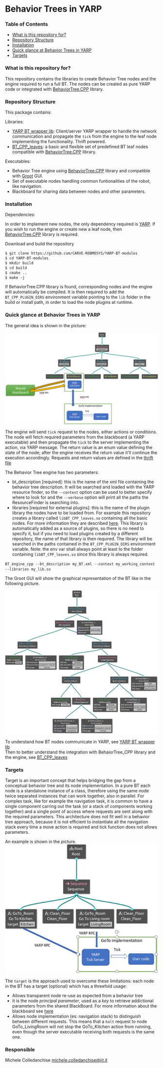 # Behavior Trees in YARP #

### Table of Contents

  * [What is this repository for?](#what-is-this-repository-for)
  * [Repository Structure](#repository-structure)
  * [Installation](#installation)
  * [Quick glance at Behavior Trees in YARP](#quick-glance-at-behavior-trees-in-yarp)
  * [Targets](#targets)
  
  
### What is this repository for?
This repository contains the libraries to create Behavior Tree nodes and the engine required to run a full BT.
The nodes can be created as pure YARP code or integrated with [BehaviorTree.CPP](https://github.com/BehaviorTree/BehaviorTree.CPP) library.


### Repository Structure ###
This package contains:

Libraries:
- [YARP BT wrapper lib](libs/BT_wrappers): Client/server YARP wrapper to handle the network communication and propagate the `tick` from the engine to the leaf node implementing the functionality. Thrift powered.
- [BT_CPP_leaves](libs/BT_CPP_leaves): a basic and flexible set of predefined BT leaf nodes compatible with [BehaviorTree.CPP](https://github.com/BehaviorTree/BehaviorTree.CPP) library.

Executables:
- Behavior Tree engine using [BehaviorTree.CPP](https://github.com/BehaviorTree/BehaviorTree.CPP) library and compatible with [Groot](https://github.com/BehaviorTree/Groot) GUI.
- Set of executable nodes handling common funtionalities of the robot, like navigation.
- Blackboard for sharing data between nodes and other parameters.

### Installation ###

Dependencies:

In order to implement new nodes, the only dependency required is [YARP](https://github.com/robotology/YARP).
If you wish to run the engine or create new a leaf node, then [BehaviorTree.CPP](https://github.com/BehaviorTree/BehaviorTree.CPP) library is required.

Download and build the repository 

```console
$ git clone https://github.com/CARVE-ROBMOSYS/YARP-BT-modules
$ cd YARP-BT-modules
$ mkdir build
$ cd build
$ cmake ..
$ make -j
```

If BehaviorTree.CPP library is found, corresponding nodes and the engine will automatically be compiled.
It is then required to add the `BT_CPP_PLUGIN_DIRS` environment variable pointing to the `lib` folder in the build or install path, in order to load the node plugins at runtime.


### Quick glance at Behavior Trees in YARP

The general idea is shown in the picture:

![](doc/BT_CPP_integration.png)

The engine will send `tick` request to the nodes, either actions or conditions. The node will fetch required parameters from the blackboard (a YARP executable) and then propagate the `tick` to the server implementing the action, via YARP message. The return value is an enum value defining the state of the node; after the engine receives the return value it'll continue the execution accordingly. Requests and return values are defined in the [thrift file](libs/BT_wrappers/thrift/BT_wrappers.thrift)

The Behavior Tree engine has two parameters:

- bt_description [required]: this is the name of the xml file containing the behavior tree description. It will be searched and loaded with the YARP resource finder, so the `--context` option can be used to better specify where to look for and the `--verbose` option will print all the paths the ResourceFinder is searching into.
- libraries [required for external plugins]: this is the name of the plugin library the nodes have to be loaded from.
For example this repository creates a library called `libBT_CPP_leaves.so` containing all the basic nodes. For more information they are described [here](https://github.com/barbalberto/YARP-BT-modules/tree/refactorPostCarve/libs/BT_CPP_leaves). This library is automatically added as a source of plugins, so there is no need to specify it, but 
if you need to load plugins created by a different repository, the name of that library is then required. The library 
will be searched in the paths contained in the `BT_CPP_PLUGIN_DIRS` environment variable. Note: the env var shall always point at least to the folder containing `libBT_CPP_leaves.so` since this library is always required.

`BT_engine_cpp --bt_description my_BT.xml --context my_working_context --libraries my_lib.so`

The Groot GUI will show the graphical representation of the BT like in the following picture.

![](doc/BT_example.png)


To understand how BT nodes communicate in YARP, see [YARP BT wrapper lib](libs/BT_wrappers) <br>
Then to better understand the integration with BehaiorTree_CPP library and the engine, see [BT_CPP_leaves](libs/BT_CPP_leaves)

### Targets

Target is an important concept that helps bridging the gap from a conceptual behavior tree and its node implementation.
In a pure BT each node is a standalone instance of a class, therefore using the same node twice separated instances that can work together, also in parallel. For complex task, like for example the navigation task, it is common to have a single component carring out the task (or a stack of components working together) and a single point of access where requests are sent along with the required parameters. This architecture does not fit well in a behavior tree approach, because it is not efficient to instantiate all the navigation stack every time a move action is required and tick function does not allows parameters.

An example is shown in the picture.
![](doc/Go_to_example.png)


The `target` is the approach used to overcome these limitations: each node in the BT has a target (optional) which has a threefold usage:
  - Allows transparent node re-use as expected from a behavior tree
  - It is the node *principal parameter*, used as a *key* to retrieve addictional parameters from the shared BlackBoard. For more information about the blackboard see [here](libs/BT_wrappers/BlackBoard)
  - Allows node implementation (es: navigation stack) to distinguish between different requests. This means that 
  a `halt` request to node GoTo_LivingRoom will not stop the GoTo_Kitchen action from running, even though the server executable receiving both requests is the same one.

### Responsible ###

Michele Colledanchise michele.colledanchise@iit.it
